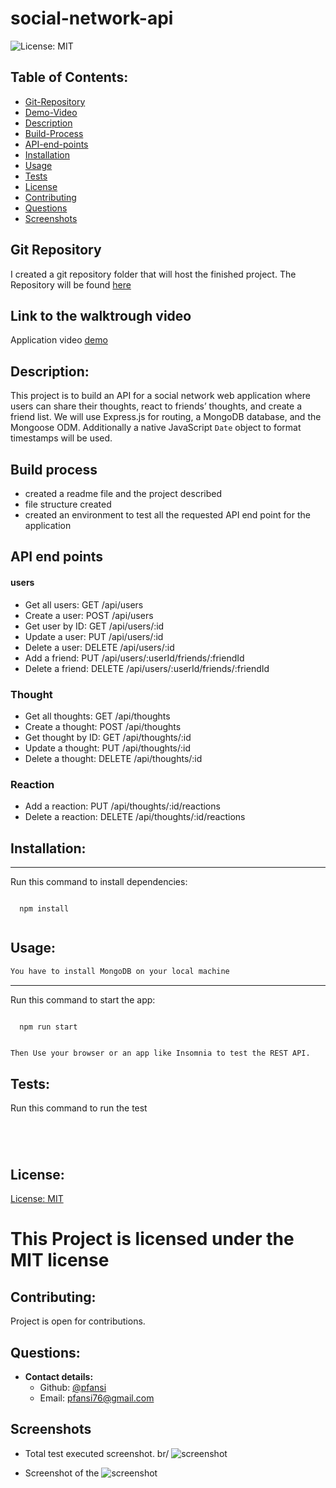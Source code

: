 # social-network-api

![License: MIT](https://img.shields.io/badge/License-MIT-blue)

## Table of Contents:

- [Git-Repository](#git-repository)
- [Demo-Video](#walktrough-video)
- [Description](#description)
- [Build-Process](#build-process)
- [API-end-points](API-end-points)
- [Installation](#installation)
- [Usage](#usage)
- [Tests](#tests)
- [License](#license)
- [Contributing](#contributing)
- [Questions](#questions)
- [Screenshots](#screenshots)

## Git Repository

I created a git repository folder that will host the finished project. The Repository will be found [here](https://github.com/pfansi/social-network-api)

## Link to the walktrough video

Application video [demo]()

## Description:

This project is to build an API for a social network web application where users can share their thoughts, react to friends’ thoughts, and create a friend list. We will use Express.js for routing, a MongoDB database, and the Mongoose ODM. Additionally a native JavaScript `Date` object to format timestamps will be used.

## Build process

- created a readme file and the project described
- file structure created
- created an environment to test all the requested API end point for the application

## API end points

#### users

- Get all users: GET /api/users
- Create a user: POST /api/users
- Get user by ID: GET /api/users/:id
- Update a user: PUT /api/users/:id
- Delete a user: DELETE /api/users/:id
- Add a friend: PUT /api/users/:userId/friends/:friendId
- Delete a friend: DELETE /api/users/:userId/friends/:friendId

### Thought

- Get all thoughts: GET /api/thoughts
- Create a thought: POST /api/thoughts
- Get thought by ID: GET /api/thoughts/:id
- Update a thought: PUT /api/thoughts/:id
- Delete a thought: DELETE /api/thoughts/:id

### Reaction

- Add a reaction: PUT /api/thoughts/:id/reactions
- Delete a reaction: DELETE /api/thoughts/:id/reactions

## Installation:

---

Run this command to install dependencies:

  <pre><code>
  npm install
  </code></pre>

## Usage:

```md
You have to install MongoDB on your local machine
```

---

Run this command to start the app:

  <pre><code>
  npm run start
  </code></pre>

```md
Then Use your browser or an app like Insomnia to test the REST API.
```

## Tests:

Run this command to run the test

<pre><code>
  
  </code></pre>

## License:

[License: MIT](https://opensource.org/licenses/MIT)

# This Project is licensed under the MIT license

## Contributing:

Project is open for contributions.

## Questions:

- **Contact details:**
  - Github: [@pfansi](https://github.com/pfansi)
  - Email: pfansi76@gmail.com

## Screenshots

- Total test executed screenshot. br/
  ![screenshot]()

- Screenshot of the
  ![screenshot]()
